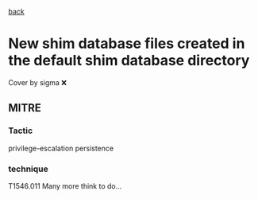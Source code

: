 [back](../index.md)
# New shim database files created in the default shim database directory
Cover by sigma :x: 
## MITRE
### Tactic
privilege-escalation
persistence
### technique
T1546.011
Many more think to do...